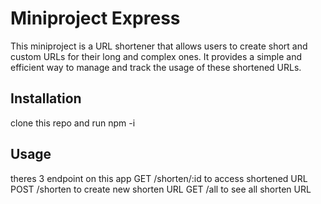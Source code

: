 # Miniproject Express

This miniproject is a URL shortener that allows users to create short and custom URLs for their long and complex ones. It provides a simple and efficient way to manage and track the usage of these shortened URLs.

## Installation

clone this repo and run npm -i

## Usage

theres 3 endpoint on this app
GET /shorten/:id to access shortened URL
POST /shorten to create new shorten URL
GET /all to see all shorten URL
